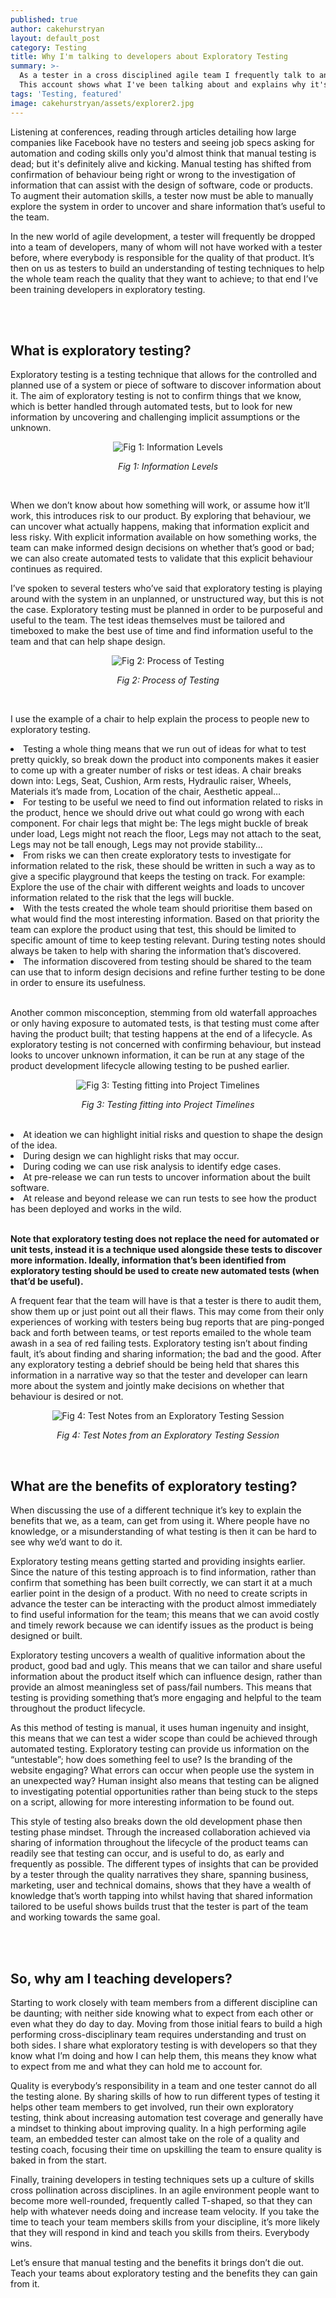 ```yaml
---
published: true
author: cakehurstryan
layout: default_post
category: Testing
title: Why I'm talking to developers about Exploratory Testing
summary: >-
  As a tester in a cross disciplined agile team I frequently talk to and teach developers what Exploratory Testing is and how to do it.
  This account shows what I've been talking about and explains why it's beneficial for other testers to do the same.
tags: 'Testing, featured'
image: cakehurstryan/assets/explorer2.jpg
---
```


<p>Listening at conferences, reading through articles detailing how large companies like Facebook have no testers and seeing job specs asking for automation and coding skills only you'd almost think that manual testing is dead; but it's definitely alive and kicking. Manual testing has shifted from confirmation of behaviour being right or wrong to the investigation of information that can assist with the design of software, code or products. To augment their automation skills, a tester now must be able to manually explore the system in order to uncover and share information that’s useful to the team.</p>

<p>In the new world of agile development, a tester will frequently be dropped into a team of developers, many of whom will 
not have worked with a tester before, where everybody is responsible for the quality of that product. It’s then on us as testers 
to build an understanding of testing techniques to help the whole team reach the quality that they want to achieve; to that end 
I’ve been training developers in exploratory testing.</p>
<br>
<br>

<h2>What is exploratory testing?</h2>

<p>Exploratory testing is a testing technique that allows for the controlled and planned use of a system or piece of software to 
discover information about it. The aim of exploratory testing is not to confirm things that we know, which is better handled through 
automated tests, but to look for new information by uncovering and challenging implicit assumptions or the unknown.</p>

<p style="text-align:center;"><img src="{{site.baseurl}}/cakehurstryan/assets/infolevels.jpg" alt="Fig 1: Information Levels"></p>
<p style="text-align:center;"><i>Fig 1: Information Levels</i></p>
<br>

<p>When we don’t know about how something will work, or assume how it’ll work, this introduces risk to our product. By exploring that 
behaviour, we can uncover what actually happens, making that information explicit and less risky. With explicit information available 
on how something works, the team can make informed design decisions on whether that’s good or bad; we can also create automated tests 
to validate that this explicit behaviour continues as required.</p>

<p>I’ve spoken to several testers who’ve said that exploratory testing is playing around with the system in an unplanned, or 
unstructured way, but this is not the case. Exploratory testing must be planned in order to be purposeful and useful to the team. The 
test ideas themselves must be tailored and timeboxed to make the best use of time and find information useful to the team and that can 
help shape design.</p>

<p style="text-align:center;"><img src="{{site.baseurl}}/cakehurstryan/assets/testprocess.jpg" alt="Fig 2: Process of Testing"></p>
<p style="text-align:center;"><i>Fig 2: Process of Testing</i></p>
<br>

<p>I use the example of a chair to help explain the process to people new to exploratory testing.</p>
<li>Testing a whole thing means that we run out of ideas for what to test pretty quickly, so break down the product into components 
makes it easier to come up with a greater number of risks or test ideas. A chair breaks down into: Legs, Seat, Cushion, Arm rests, 
Hydraulic raiser, Wheels, Materials it’s made from, Location of the chair, Aesthetic appeal…</li>
<li>For testing to be useful we need to find out information related to risks in the product, hence we should drive out what could go 
wrong with each component. For chair legs that might be: The legs might buckle of break under load, Legs might not reach the floor, Legs 
may not attach to the seat, Legs may not be tall enough, Legs may not provide stability…</li>
<li>From risks we can then create exploratory tests to investigate for information related to the risk, these should be written in such 
a way as to give a specific playground that keeps the testing on track. For example: Explore the use of the chair with different weights 
and loads to uncover information related to the risk that the legs will buckle.</li>
<li>With the tests created the whole team should prioritise them based on what would find the most interesting information. Based on 
that priority the team can explore the product using that test, this should be limited to specific amount of time to keep testing 
relevant. During testing notes should always be taken to help with sharing the information that’s discovered.</li>
<li>The information discovered from testing should be shared to the team can use that to inform design decisions and refine further 
testing to be done in order to ensure its usefulness.</li>
<br>

<p>Another common misconception, stemming from old waterfall approaches or only having exposure to automated tests, is that testing 
must come after having the product built; that testing happens at the end of a lifecycle. As exploratory testing is not concerned with 
confirming behaviour, but instead looks to uncover unknown information, it can be run at any stage of the product development lifecycle 
allowing testing to be pushed earlier.</p>

<p style="text-align:center;"><img src="{{site.baseurl}}/cakehurstryan/assets/projecttimeline.jpg" alt="Fig 3: Testing fitting into Project Timelines"></p>
<p style="text-align:center;"><i>Fig 3: Testing fitting into Project Timelines</i></p>
<br>

<li>At ideation we can highlight initial risks and question to shape the design of the idea.</li>
<li>During design we can highlight risks that may occur.</li>
<li>During coding we can use risk analysis to identify edge cases.</li>
<li>At pre-release we can run tests to uncover information about the built software.</li>
<li>At release and beyond release we can run tests to see how the product has been deployed and works in the wild.</li>
<br>

<p><b>Note that exploratory testing does not replace the need for automated or unit tests, instead it is a technique used alongside 
these tests to discover more information. Ideally, information that’s been identified from exploratory testing should be used to create 
new automated tests (when that’d be useful).</b></p>

<p>A frequent fear that the team will have is that a tester is there to audit them, show them up or just point out all their flaws. This 
may come from their only experiences of working with testers being bug reports that are ping-ponged back and forth between teams, or 
test reports emailed to the whole team awash in a sea of red failing tests. Exploratory testing isn’t about finding fault, it’s about 
finding and sharing information; the bad and the good. After any exploratory testing a debrief should be being held that shares this 
information in a narrative way so that the tester and developer can learn more about the system and jointly make decisions on whether 
that behaviour is desired or not.</p>

<p style="text-align:center;"><img src="{{site.baseurl}}/cakehurstryan/assets/testnotes.jpg" alt="Fig 4: Test Notes from an Exploratory Testing Session"></p>
<p style="text-align:center;"><i>Fig 4: Test Notes from an Exploratory Testing Session</i></p>
<br>

<h2>What are the benefits of exploratory testing?</h2>

<p>When discussing the use of a different technique it’s key to explain the benefits that we, as a team, can get from using it. Where 
people have no knowledge, or a misunderstanding of what testing is then it can be hard to see why we’d want to do it.</p>

<p>Exploratory testing means getting started and providing insights earlier. Since the nature of this testing approach is to find 
information, rather than confirm that something has been built correctly, we can start it at a much earlier point in the design of a 
product. With no need to create scripts in advance the tester can be interacting with the product almost immediately to find useful 
information for the team; this means that we can avoid costly and timely rework because we can identify issues as the product is being 
designed or built.</p>

<p>Exploratory testing uncovers a wealth of qualitive information about the product, good bad and ugly. This means that we can tailor 
and share useful information about the product itself which can influence design, rather than provide an almost meaningless set of 
pass/fail numbers. This means that testing is providing something that’s more engaging and helpful to the team throughout the product 
lifecycle.</p>

<p>As this method of testing is manual, it uses human ingenuity and insight, this means that we can test a wider scope than could 
be achieved through automated testing. Exploratory testing can provide us information on the “untestable”; how does something feel to 
use? Is the branding of the website engaging? What errors can occur when people use the system in an unexpected way? Human insight also 
means that testing can be aligned to investigating potential opportunities rather than being stuck to the steps on a script, allowing 
for more interesting information to be found out.</p>

<p>This style of testing also breaks down the old development phase then testing phase mindset. Through the increased collaboration 
achieved via sharing of information throughout the lifecycle of the product teams can readily see that testing can occur, and is useful 
to do, as early and frequently as possible. The different types of insights that can be provided by a tester through the quality 
narratives they share, spanning business, marketing, user and technical domains, shows that they have a wealth of knowledge that’s 
worth tapping into whilst having that shared information tailored to be useful shows builds trust that the tester is part of the team 
and working towards the same goal.</p>
<br>
<br>

<h2>So, why am I teaching developers?</h2>

<p>Starting to work closely with team members from a different discipline can be daunting; with neither side knowing what to expect 
from each other or even what they do day to day. Moving from those initial fears to build a high performing cross-disciplinary team requires understanding and trust on both sides. I share what exploratory testing is with developers so that they know what I’m doing 
and how I can help them, this means they know what to expect from me and what they can hold me to account for.</p>

<p>Quality is everybody’s responsibility in a team and one tester cannot do all the testing alone. By sharing skills of how to run 
different types of testing it helps other team members to get involved, run their own exploratory testing, think about increasing 
automation test coverage and generally have a mindset to thinking about improving quality. In a high performing agile team, an embedded 
tester can almost take on the role of a quality and testing coach, focusing their time on upskilling the team to ensure quality is 
baked in from the start.</p>

<p>Finally, training developers in testing techniques sets up a culture of skills cross pollination across disciplines. In an agile 
environment people want to become more well-rounded, frequently called T-shaped, so that they can help with whatever needs doing and 
increase team velocity. If you take the time to teach your team members skills from your discipline, it’s more likely that they will 
respond in kind and teach you skills from theirs. Everybody wins.</p>

<p>Let’s ensure that manual testing and the benefits it brings don’t die out. Teach your teams about exploratory testing and the 
benefits they can gain from it.</p>
